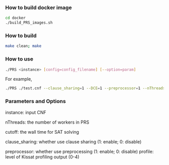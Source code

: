 ### How to build docker image

```bash
cd docker
./build_PRS_images.sh
```

### How to build

```bash
make clean; make
```

### How to use

```bash
./PRS <instance> [config=config_filename] [--option=param]
```

For example, 

```bash
./PRS ./test.cnf --clause_sharing=1 --DCE=1 --preprocessor=1 --nThreads=32 --cutoff=5000
```

### Parameters and Options

instance: input CNF 

nThreads: the number of workers in PRS

cutoff: the wall time for SAT solving

clause_sharing: whether use clause sharing (1: enable; 0: disable) 

preprocessor: whether use preprocessing (1: enable; 0: disable)
profile: level of Kissat profiling output (0-4)
